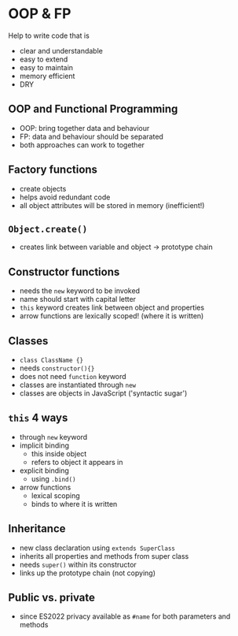 # OOP & FP

Help to write code that is

- clear and understandable
- easy to extend
- easy to maintain
- memory efficient
- DRY

## OOP and Functional Programming

- OOP: bring together data and behaviour
- FP: data and behaviour should be separated
- both approaches can work to together

## Factory functions

- create objects
- helps avoid redundant code
- all object attributes will be stored in memory (inefficient!)

## `Object.create()`

- creates link between variable and object -> prototype chain

## Constructor functions

- needs the `new` keyword to be invoked
- name should start with capital letter
- `this` keyword creates link between object and properties
- arrow functions are lexically scoped! (where it is written)

## Classes

- `class ClassName {}`
- needs `constructor(){}`
- does not need `function` keyword
- classes are instantiated through `new`
- classes are objects in JavaScript ('syntactic sugar')

## `this` 4 ways

- through `new` keyword
- implicit binding
  - this inside object
  - refers to object it appears in
- explicit binding
  - using `.bind()`
- arrow functions
  - lexical scoping
  - binds to where it is written

## Inheritance

- new class declaration using `extends SuperClass`
- inherits all properties and methods from super class
- needs `super()` within its constructor
- links up the prototype chain (not copying)

## Public vs. private

- since ES2022 privacy available as `#name` for both parameters and methods
